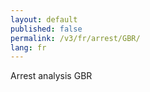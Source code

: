 ```yaml
---
layout: default
published: false
permalink: /v3/fr/arrest/GBR/
lang: fr
---
```


Arrest analysis GBR
